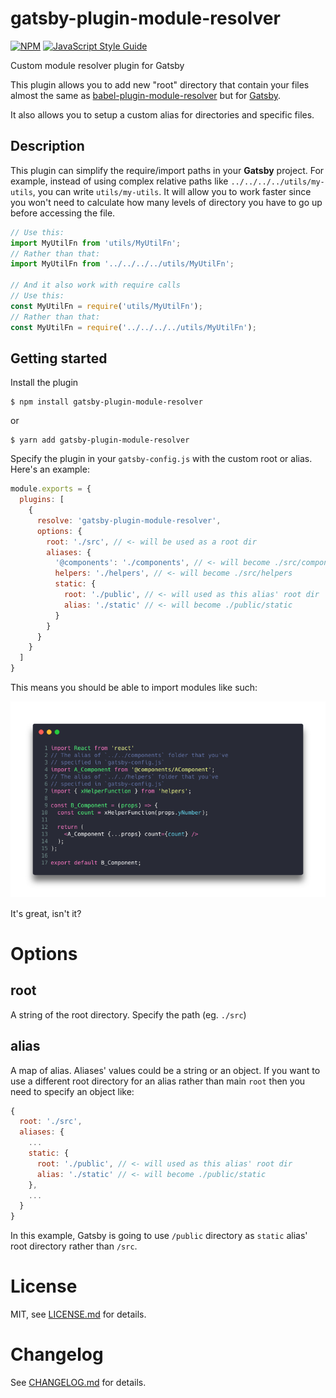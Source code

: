 # gatsby-plugin-module-resolver

[![NPM](https://img.shields.io/npm/v/gatsby-plugin-module-resolver.svg?colorB=brightgreen)](https://www.npmjs.com/package/gatsby-plugin-module-resolver) [![JavaScript Style Guide](https://img.shields.io/badge/code_style-standard-brightgreen.svg)](https://standardjs.com)

Custom module resolver plugin for Gatsby

This plugin allows you to add new "root" directory that contain your files almost the same as [babel-plugin-module-resolver](https://www.npmjs.com/package/babel-plugin-module-resolver) but for [Gatsby](https://gatsbyjs.org).

It also allows you to setup a custom alias for directories and specific files.

## Description

This plugin can simplify the require/import paths in your **Gatsby** project. For example, instead of using complex relative paths like `../../../../utils/my-utils`, you can write `utils/my-utils`. It will allow you to work faster since you won't need to calculate how many levels of directory you have to go up before accessing the file.

```js
// Use this:
import MyUtilFn from 'utils/MyUtilFn';
// Rather than that:
import MyUtilFn from '../../../../utils/MyUtilFn';

// And it also work with require calls
// Use this:
const MyUtilFn = require('utils/MyUtilFn');
// Rather than that:
const MyUtilFn = require('../../../../utils/MyUtilFn');
```

## Getting started

Install the plugin

```
$ npm install gatsby-plugin-module-resolver
```

or

```
$ yarn add gatsby-plugin-module-resolver
```

Specify the plugin in your `gatsby-config.js` with the custom root or alias. Here's an example:
```js
module.exports = {
  plugins: [
    {
      resolve: 'gatsby-plugin-module-resolver',
      options: {
        root: './src', // <- will be used as a root dir
        aliases: {
          '@components': './components', // <- will become ./src/components
          helpers: './helpers', // <- will become ./src/helpers
          static: {
            root: './public', // <- will used as this alias' root dir
            alias: './static' // <- will become ./public/static
          }
        }
      }
    }
  ]
}
```

This means you should be able to import modules like such:

![Code sample](https://raw.githubusercontent.com/abdullahceylan/gatsby-plugin-module-resolver/master/assets/code-1.png)

It's great, isn't it?

# Options

## root

A string of the root directory. Specify the path (eg. `./src`)

## alias

A map of alias. Aliases' values could be a string or an object. If you want to use a different root directory for an alias rather than main `root` then you need to specify an object like:

```javascript
{
  root: './src',
  aliases: {
    ...
    static: {
      root: './public', // <- will used as this alias' root dir
      alias: './static' // <- will become ./public/static
    },
    ...
  }
}
```

In this example, Gatsby is going to use `/public` directory as `static` alias' root directory rather than `/src`.

# License

MIT, see [LICENSE.md](https://github.com/abdullahceylan/gatsby-plugin-module-resolver/blob/master/LICENSE) for details.

# Changelog

See [CHANGELOG.md](https://github.com/abdullahceylan/gatsby-plugin-module-resolver/blob/master/CHANGELOG.md) for details.
